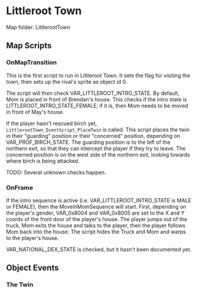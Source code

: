 # Littleroot Town
Map folder: LittlerootTown

## Map Scripts

### OnMapTransition
This is the first script to run in Littleroot Town. It sets the flag for visiting the town, then sets up the rival's sprite as object id 0.

The script will then check VAR_LITTLEROOT_INTRO_STATE. By default, Mom is placed in front of Brendan's house. This checks if the intro state is LITTLEROOT_INTRO_STATE_FEMALE; if it is, then Mom needs to be moved in front of May's house.

If the player hasn't rescued birch yet, `LittlerootTown_EventScript_PlaceTwin` is called. This script places the twin in their "guarding" position or their "concerned" position, depending on VAR_PROF_BIRCH_STATE. The guarding position is to the left of the northern exit, so that they can intercept the player if they try to leave. The concerned position is on the west side of the northern exit, looking towards where birch is being attacked.

TODO: Several unknown checks happen.

### OnFrame
If the intro sequence is active (i.e. VAR_LITTLEROOT_INTRO_STATE is MALE or FEMALE), then the MoveInMomSequence will start. First, depending on the player's gender, VAR_0x8004 and VAR_0x8005 are set to the X and Y coords of the front door of the player's house. The player jumps out of the truck, Mom exits the house and talks to the player, then the player follows Mom back into the house. The script hides the Truck and Mom and warps to the player's house.

VAR_NATIONAL_DEX_STATE is checked, but it hasn't been documented yet.

## Object Events

### The Twin

